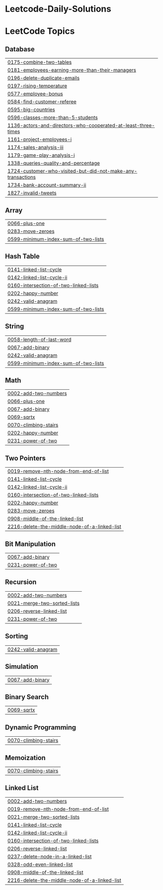 # Leetcode-Daily-Solutions
<!---LeetCode Topics Start-->
# LeetCode Topics
## Database
|  |
| ------- |
| [0175-combine-two-tables](https://github.com/HariniSenthilkumar2305/Leetcode-Daily-Solutions/tree/master/0175-combine-two-tables) |
| [0181-employees-earning-more-than-their-managers](https://github.com/HariniSenthilkumar2305/Leetcode-Daily-Solutions/tree/master/0181-employees-earning-more-than-their-managers) |
| [0196-delete-duplicate-emails](https://github.com/HariniSenthilkumar2305/Leetcode-Daily-Solutions/tree/master/0196-delete-duplicate-emails) |
| [0197-rising-temperature](https://github.com/HariniSenthilkumar2305/Leetcode-Daily-Solutions/tree/master/0197-rising-temperature) |
| [0577-employee-bonus](https://github.com/HariniSenthilkumar2305/Leetcode-Daily-Solutions/tree/master/0577-employee-bonus) |
| [0584-find-customer-referee](https://github.com/HariniSenthilkumar2305/Leetcode-Daily-Solutions/tree/master/0584-find-customer-referee) |
| [0595-big-countries](https://github.com/HariniSenthilkumar2305/Leetcode-Daily-Solutions/tree/master/0595-big-countries) |
| [0596-classes-more-than-5-students](https://github.com/HariniSenthilkumar2305/Leetcode-Daily-Solutions/tree/master/0596-classes-more-than-5-students) |
| [1136-actors-and-directors-who-cooperated-at-least-three-times](https://github.com/HariniSenthilkumar2305/Leetcode-Daily-Solutions/tree/master/1136-actors-and-directors-who-cooperated-at-least-three-times) |
| [1161-project-employees-i](https://github.com/HariniSenthilkumar2305/Leetcode-Daily-Solutions/tree/master/1161-project-employees-i) |
| [1174-sales-analysis-iii](https://github.com/HariniSenthilkumar2305/Leetcode-Daily-Solutions/tree/master/1174-sales-analysis-iii) |
| [1179-game-play-analysis-i](https://github.com/HariniSenthilkumar2305/Leetcode-Daily-Solutions/tree/master/1179-game-play-analysis-i) |
| [1338-queries-quality-and-percentage](https://github.com/HariniSenthilkumar2305/Leetcode-Daily-Solutions/tree/master/1338-queries-quality-and-percentage) |
| [1724-customer-who-visited-but-did-not-make-any-transactions](https://github.com/HariniSenthilkumar2305/Leetcode-Daily-Solutions/tree/master/1724-customer-who-visited-but-did-not-make-any-transactions) |
| [1734-bank-account-summary-ii](https://github.com/HariniSenthilkumar2305/Leetcode-Daily-Solutions/tree/master/1734-bank-account-summary-ii) |
| [1827-invalid-tweets](https://github.com/HariniSenthilkumar2305/Leetcode-Daily-Solutions/tree/master/1827-invalid-tweets) |
## Array
|  |
| ------- |
| [0066-plus-one](https://github.com/HariniSenthilkumar2305/Leetcode-Daily-Solutions/tree/master/0066-plus-one) |
| [0283-move-zeroes](https://github.com/HariniSenthilkumar2305/Leetcode-Daily-Solutions/tree/master/0283-move-zeroes) |
| [0599-minimum-index-sum-of-two-lists](https://github.com/HariniSenthilkumar2305/Leetcode-Daily-Solutions/tree/master/0599-minimum-index-sum-of-two-lists) |
## Hash Table
|  |
| ------- |
| [0141-linked-list-cycle](https://github.com/HariniSenthilkumar2305/Leetcode-Daily-Solutions/tree/master/0141-linked-list-cycle) |
| [0142-linked-list-cycle-ii](https://github.com/HariniSenthilkumar2305/Leetcode-Daily-Solutions/tree/master/0142-linked-list-cycle-ii) |
| [0160-intersection-of-two-linked-lists](https://github.com/HariniSenthilkumar2305/Leetcode-Daily-Solutions/tree/master/0160-intersection-of-two-linked-lists) |
| [0202-happy-number](https://github.com/HariniSenthilkumar2305/Leetcode-Daily-Solutions/tree/master/0202-happy-number) |
| [0242-valid-anagram](https://github.com/HariniSenthilkumar2305/Leetcode-Daily-Solutions/tree/master/0242-valid-anagram) |
| [0599-minimum-index-sum-of-two-lists](https://github.com/HariniSenthilkumar2305/Leetcode-Daily-Solutions/tree/master/0599-minimum-index-sum-of-two-lists) |
## String
|  |
| ------- |
| [0058-length-of-last-word](https://github.com/HariniSenthilkumar2305/Leetcode-Daily-Solutions/tree/master/0058-length-of-last-word) |
| [0067-add-binary](https://github.com/HariniSenthilkumar2305/Leetcode-Daily-Solutions/tree/master/0067-add-binary) |
| [0242-valid-anagram](https://github.com/HariniSenthilkumar2305/Leetcode-Daily-Solutions/tree/master/0242-valid-anagram) |
| [0599-minimum-index-sum-of-two-lists](https://github.com/HariniSenthilkumar2305/Leetcode-Daily-Solutions/tree/master/0599-minimum-index-sum-of-two-lists) |
## Math
|  |
| ------- |
| [0002-add-two-numbers](https://github.com/HariniSenthilkumar2305/Leetcode-Daily-Solutions/tree/master/0002-add-two-numbers) |
| [0066-plus-one](https://github.com/HariniSenthilkumar2305/Leetcode-Daily-Solutions/tree/master/0066-plus-one) |
| [0067-add-binary](https://github.com/HariniSenthilkumar2305/Leetcode-Daily-Solutions/tree/master/0067-add-binary) |
| [0069-sqrtx](https://github.com/HariniSenthilkumar2305/Leetcode-Daily-Solutions/tree/master/0069-sqrtx) |
| [0070-climbing-stairs](https://github.com/HariniSenthilkumar2305/Leetcode-Daily-Solutions/tree/master/0070-climbing-stairs) |
| [0202-happy-number](https://github.com/HariniSenthilkumar2305/Leetcode-Daily-Solutions/tree/master/0202-happy-number) |
| [0231-power-of-two](https://github.com/HariniSenthilkumar2305/Leetcode-Daily-Solutions/tree/master/0231-power-of-two) |
## Two Pointers
|  |
| ------- |
| [0019-remove-nth-node-from-end-of-list](https://github.com/HariniSenthilkumar2305/Leetcode-Daily-Solutions/tree/master/0019-remove-nth-node-from-end-of-list) |
| [0141-linked-list-cycle](https://github.com/HariniSenthilkumar2305/Leetcode-Daily-Solutions/tree/master/0141-linked-list-cycle) |
| [0142-linked-list-cycle-ii](https://github.com/HariniSenthilkumar2305/Leetcode-Daily-Solutions/tree/master/0142-linked-list-cycle-ii) |
| [0160-intersection-of-two-linked-lists](https://github.com/HariniSenthilkumar2305/Leetcode-Daily-Solutions/tree/master/0160-intersection-of-two-linked-lists) |
| [0202-happy-number](https://github.com/HariniSenthilkumar2305/Leetcode-Daily-Solutions/tree/master/0202-happy-number) |
| [0283-move-zeroes](https://github.com/HariniSenthilkumar2305/Leetcode-Daily-Solutions/tree/master/0283-move-zeroes) |
| [0908-middle-of-the-linked-list](https://github.com/HariniSenthilkumar2305/Leetcode-Daily-Solutions/tree/master/0908-middle-of-the-linked-list) |
| [2216-delete-the-middle-node-of-a-linked-list](https://github.com/HariniSenthilkumar2305/Leetcode-Daily-Solutions/tree/master/2216-delete-the-middle-node-of-a-linked-list) |
## Bit Manipulation
|  |
| ------- |
| [0067-add-binary](https://github.com/HariniSenthilkumar2305/Leetcode-Daily-Solutions/tree/master/0067-add-binary) |
| [0231-power-of-two](https://github.com/HariniSenthilkumar2305/Leetcode-Daily-Solutions/tree/master/0231-power-of-two) |
## Recursion
|  |
| ------- |
| [0002-add-two-numbers](https://github.com/HariniSenthilkumar2305/Leetcode-Daily-Solutions/tree/master/0002-add-two-numbers) |
| [0021-merge-two-sorted-lists](https://github.com/HariniSenthilkumar2305/Leetcode-Daily-Solutions/tree/master/0021-merge-two-sorted-lists) |
| [0206-reverse-linked-list](https://github.com/HariniSenthilkumar2305/Leetcode-Daily-Solutions/tree/master/0206-reverse-linked-list) |
| [0231-power-of-two](https://github.com/HariniSenthilkumar2305/Leetcode-Daily-Solutions/tree/master/0231-power-of-two) |
## Sorting
|  |
| ------- |
| [0242-valid-anagram](https://github.com/HariniSenthilkumar2305/Leetcode-Daily-Solutions/tree/master/0242-valid-anagram) |
## Simulation
|  |
| ------- |
| [0067-add-binary](https://github.com/HariniSenthilkumar2305/Leetcode-Daily-Solutions/tree/master/0067-add-binary) |
## Binary Search
|  |
| ------- |
| [0069-sqrtx](https://github.com/HariniSenthilkumar2305/Leetcode-Daily-Solutions/tree/master/0069-sqrtx) |
## Dynamic Programming
|  |
| ------- |
| [0070-climbing-stairs](https://github.com/HariniSenthilkumar2305/Leetcode-Daily-Solutions/tree/master/0070-climbing-stairs) |
## Memoization
|  |
| ------- |
| [0070-climbing-stairs](https://github.com/HariniSenthilkumar2305/Leetcode-Daily-Solutions/tree/master/0070-climbing-stairs) |
## Linked List
|  |
| ------- |
| [0002-add-two-numbers](https://github.com/HariniSenthilkumar2305/Leetcode-Daily-Solutions/tree/master/0002-add-two-numbers) |
| [0019-remove-nth-node-from-end-of-list](https://github.com/HariniSenthilkumar2305/Leetcode-Daily-Solutions/tree/master/0019-remove-nth-node-from-end-of-list) |
| [0021-merge-two-sorted-lists](https://github.com/HariniSenthilkumar2305/Leetcode-Daily-Solutions/tree/master/0021-merge-two-sorted-lists) |
| [0141-linked-list-cycle](https://github.com/HariniSenthilkumar2305/Leetcode-Daily-Solutions/tree/master/0141-linked-list-cycle) |
| [0142-linked-list-cycle-ii](https://github.com/HariniSenthilkumar2305/Leetcode-Daily-Solutions/tree/master/0142-linked-list-cycle-ii) |
| [0160-intersection-of-two-linked-lists](https://github.com/HariniSenthilkumar2305/Leetcode-Daily-Solutions/tree/master/0160-intersection-of-two-linked-lists) |
| [0206-reverse-linked-list](https://github.com/HariniSenthilkumar2305/Leetcode-Daily-Solutions/tree/master/0206-reverse-linked-list) |
| [0237-delete-node-in-a-linked-list](https://github.com/HariniSenthilkumar2305/Leetcode-Daily-Solutions/tree/master/0237-delete-node-in-a-linked-list) |
| [0328-odd-even-linked-list](https://github.com/HariniSenthilkumar2305/Leetcode-Daily-Solutions/tree/master/0328-odd-even-linked-list) |
| [0908-middle-of-the-linked-list](https://github.com/HariniSenthilkumar2305/Leetcode-Daily-Solutions/tree/master/0908-middle-of-the-linked-list) |
| [2216-delete-the-middle-node-of-a-linked-list](https://github.com/HariniSenthilkumar2305/Leetcode-Daily-Solutions/tree/master/2216-delete-the-middle-node-of-a-linked-list) |
<!---LeetCode Topics End-->